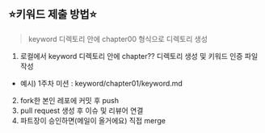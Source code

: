 ## ⭐️키워드 제출 방법⭐️

> keyword 디렉토리 안에 chapter00 형식으로 디렉토리 생성

1. 로컬에서 keyword 디렉토리 안에 chapter?? 디렉토리 생성 및 키워드 인증 파일 작성
- 예시) 1주차 미션 : keyword/chapter01/keyword.md
2. fork한 본인 레포에 커밋 후 push
3. pull request 생성 후 이슈 및 리뷰어 연결
4. 파트장이 승인하면(메일이 올거에요) 직접 merge